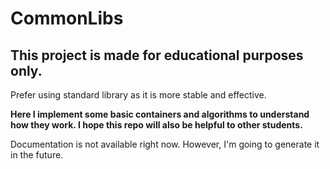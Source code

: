 # CommonLibs

## This project is made for educational purposes only.
Prefer using standard library as it is more stable and effective.

**Here I implement some basic containers and algorithms to understand how they work. I hope this repo will also be helpful to other students.**

Documentation is not available right now. However, I'm going to generate it in the future.